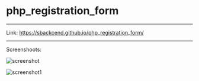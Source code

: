 # php_registration_form

---

Link:  https://sbackcend.github.io/php_registration_form/

---

Screenshoots:

![screenshot](https://user-images.githubusercontent.com/107551364/185767762-6f30b3e9-122d-4b3b-9f49-eb263a22922a.png)

![screenshot1](https://user-images.githubusercontent.com/107551364/185767764-9948067c-65dc-43ef-a748-15ed2a935d45.png)
